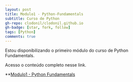 ```yaml
---
layout: post
title: Modulo1 - Python-Fundamentals
subtitle: Curso de Python
gh-repo: clodonil/clodonil.github.io
gh-badge: [star, fork, follow]
tags: [Python]
comments: true
---
```


Estou disponibilizando o primeiro módulo do curso de Python Fundamentals. 

Acesso o conteúdo completo nesse link.


**[Modulo1 - Python Fundamentals](https://github.com/clodonil/Python-Fundamentals/blob/master/modulo1/README.md)